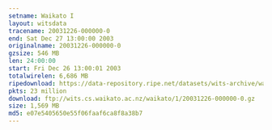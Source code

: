```yaml
---
setname: Waikato I
layout: witsdata
tracename: 20031226-000000-0
end: Sat Dec 27 13:00:00 2003
originalname: 20031226-000000-0
gzsize: 546 MB
len: 24:00:00
start: Fri Dec 26 13:00:01 2003
totalwirelen: 6,686 MB
ripedownload: https://data-repository.ripe.net/datasets/wits-archive/waikato/1/20031226-000000-0.gz
pkts: 23 million
download: ftp://wits.cs.waikato.ac.nz/waikato/1/20031226-000000-0.gz
size: 1,569 MB
md5: e07e5405650e55f06faaf6ca8f8a38b7
---
```


